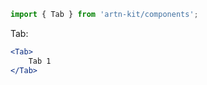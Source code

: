 ```jsx static
import { Tab } from 'artn-kit/components';
```

Tab:
```jsx
<Tab>
    Tab 1
</Tab>
```
